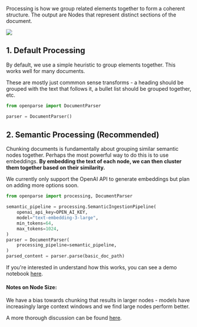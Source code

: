 

Processing is how we group related elements together to form a coherent structure. The output are Nodes that represent distinct sections of the document.

<img src="https://sergey-filimonov.nyc3.digitaloceanspaces.com/open-parse/marketing/open-parse-architecture.png">

## 1. Default Processing 

By default, we use a simple heuristic to group elements together. This works well for many documents.

These are mostly just commmon sense transforms - a heading should be grouped with the text that follows it, a bullet list should be grouped together, etc. 

```python
from openparse import DocumentParser

parser = DocumentParser()
```

## 2. Semantic Processing (Recommended)

Chunking documents is fundamentally about grouping similar semantic nodes together. Perhaps the most powerful way to do this is to use embeddings. **By embedding the text of each node, we can then cluster them together based on their similarity.**  

We currently only support the OpenAI API to generate embeddings but plan on adding more options soon.

```python
from openparse import processing, DocumentParser

semantic_pipeline = processing.SemanticIngestionPipeline(
    openai_api_key=OPEN_AI_KEY,
    model="text-embedding-3-large",
    min_tokens=64,
    max_tokens=1024,
)
parser = DocumentParser(
    processing_pipeline=semantic_pipeline,
)
parsed_content = parser.parse(basic_doc_path)
```

If you're interested in understand how this works, you can see a demo notebook [here](https://github.com/Filimoa/open-parse/blob/main/src/cookbooks/semantic_processing.ipynb).

#### Notes on Node Size:

We have a bias towards chunking that results in larger nodes - models have increasingly large context windows and we find large nodes perform better.

A more thorough discussion can be found [here](https://www.llamaindex.ai/blog/evaluating-the-ideal-chunk-size-for-a-rag-system-using-llamaindex-6207e5d3fec5).

